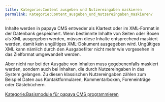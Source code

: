 ```yaml
---
title: Kategorie:Content ausgeben und Nutzereingaben maskieren
permalink: Kategorie:Content_ausgeben_und_Nutzereingaben_maskieren/
---
```


Inhalte werden in papaya CMS entweder als Klartext oder im XML-Format in der Datenbank gespeichert. Wenn bestimmte Inhalte von Seiten oder Boxen als XML ausgegeben werden, müssen diese Inhalte entsprechend maskiert werden, damit kein ungültiges XML-Dokument ausgegeben wird. Ungültiges XML kann nämlich durch den Ausgabefilter nicht mehr wie vorgesehen in das Zielformat umgewandelt werden.

Aber nicht nur bei der Ausgabe von Inhalten muss gegebenenfalls maskiert werden, sondern auch bei Inhalten, die durch Nutzereingaben in das System gelangen. Zu diesen klassischen Nutzereingaben zählen zum Beispiel Daten aus Kontaktformularen, Kommentarboxen, Foreneinträge oder Gästebüchern.

[Kategorie:Basismodule für papaya CMS programmieren](export_de/Kategorie:Basismodule_für_papaya_CMS_programmieren.md)